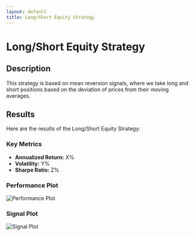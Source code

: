 ```yaml
---
layout: default
title: Long/Short Equity Strategy
---
```


# Long/Short Equity Strategy

## Description

This strategy is based on mean reversion signals, where we take long and short positions based on the deviation of prices from their moving averages.

## Results

Here are the results of the Long/Short Equity Strategy:

### Key Metrics

- **Annualized Return:** X%
- **Volatility:** Y%
- **Sharpe Ratio:** Z%

### Performance Plot

![Performance Plot](/images/strategy1_performance.png)

### Signal Plot

![Signal Plot](/images/strategy1_signal.png)

<!-- Add any additional details or plots as needed -->
